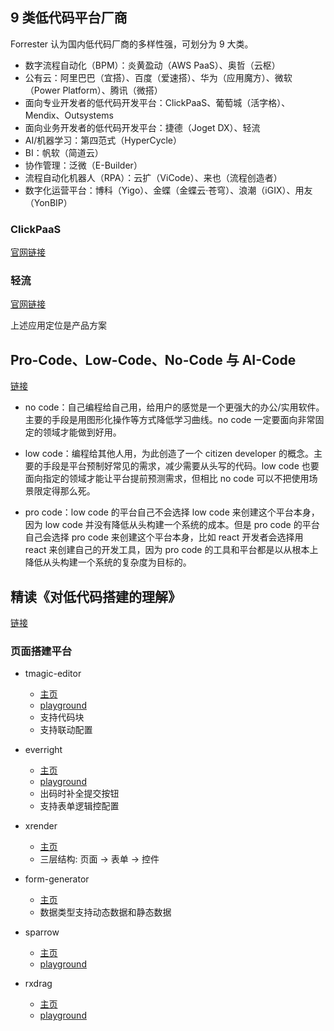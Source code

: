 ## 9 类低代码平台厂商

Forrester 认为国内低代码厂商的多样性强，可划分为 9 大类。

- 数字流程自动化（BPM）：炎黄盈动（AWS PaaS）、奥哲（云枢）
- 公有云：阿里巴巴（宜搭）、百度（爱速搭）、华为（应用魔方）、微软（Power Platform）、腾讯（微搭）
- 面向专业开发者的低代码开发平台：ClickPaaS、葡萄城（活字格）、Mendix、Outsystems
- 面向业务开发者的低代码开发平台：捷德（Joget DX）、轻流
- AI/机器学习：第四范式（HyperCycle）
- BI：帆软（简道云）
- 协作管理：泛微（E-Builder）
- 流程自动化机器人（RPA）：云扩（ViCode）、来也（流程创造者）
- 数字化运营平台：博科（Yigo）、金蝶（金蝶云·苍穹）、浪潮（iGIX）、用友（YonBIP）

### ClickPaaS

[官网链接](https://www.mingdao.com/)

### 轻流

[官网链接](https://qingflow.com/index)

上述应用定位是产品方案

## Pro-Code、Low-Code、No-Code 与 AI-Code

[链接](https://zhuanlan.zhihu.com/p/584119931)

- no code：自己编程给自己用，给用户的感觉是一个更强大的办公/实用软件。主要的手段是用图形化操作等方式降低学习曲线。no code 一定要面向非常固定的领域才能做到好用。

- low code：编程给其他人用，为此创造了一个 citizen developer 的概念。主要的手段是平台预制好常见的需求，减少需要从头写的代码。low code 也要面向指定的领域才能让平台提前预测需求，但相比 no code 可以不把使用场景限定得那么死。

- pro code：low code 的平台自己不会选择 low code 来创建这个平台本身，因为 low code 并没有降低从头构建一个系统的成本。但是 pro code 的平台自己会选择 pro code 来创建这个平台本身，比如 react 开发者会选择用 react 来创建自己的开发工具，因为 pro code 的工具和平台都是以从根本上降低从头构建一个系统的复杂度为目标的。

## 精读《对低代码搭建的理解》

[链接](https://zhuanlan.zhihu.com/p/161783546)

### 页面搭建平台

- tmagic-editor

  - [主页](https://tencent.github.io/tmagic-editor/docs/index.html)
  - [playground](https://tencent.github.io/tmagic-editor/playground/index.html#/)
  - 支持代码块
  - 支持联动配置

- everright

  - [主页](https://everright.site/formEditor/introduction.html)
  - [playground](https://everright.site/demo/editor.html?layoutType=1&isEdit=1&lang=zh-cn)
  - 出码时补全提交按钮
  - 支持表单逻辑控配置

- xrender

  - [主页](https://xrender.fun/schema-builder-online)
  - 三层结构: 页面 -> 表单 -> 控件

- form-generator

  - [主页](https://jakhuang.github.io/form-generator/#/)
  - 数据类型支持动态数据和静态数据

- sparrow

  - [主页](https://sparrow-js.github.io/sparrow-vue-site/)
  - [playground](https://sparrow-js.github.io/sparrow-online/)

- rxdrag
  - [主页](https://github.com/codebdy/rxdrag)
  - [playground](https://rxdrag.vercel.app/ui-designer/admin/modules)
